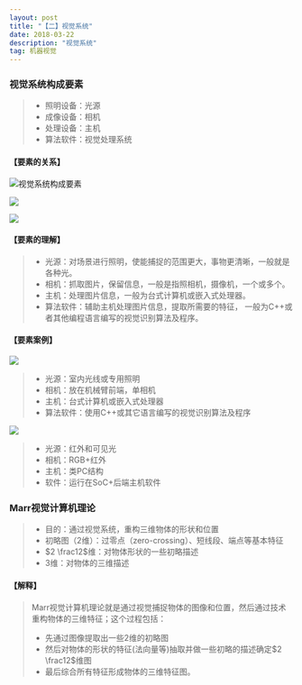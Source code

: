 ```yaml
---
layout: post
title: "【二】视觉系统"
date: 2018-03-22
description: "视觉系统"
tag: 机器视觉
---
```


### 视觉系统构成要素

> - 照明设备：光源
> - 成像设备：相机
> - 处理设备：主机
> - 算法软件：视觉处理系统

#### 【要素的关系】

![视觉系统构成要素](http://eveseven.oss-cn-shanghai.aliyuncs.com/19-1-9/95153635.jpg)

![](https://eveseven.oss-cn-shanghai.aliyuncs.com/20190309201004.png)

![](https://eveseven.oss-cn-shanghai.aliyuncs.com/20190309201017.png)



#### 【要素的理解】

> - 光源：对场景进行照明，使能捕捉的范围更大，事物更清晰，一般就是各种光。
> - 相机：抓取图片，保留信息，一般是指照相机，摄像机，一个或多个。
> - 主机：处理图片信息，一般为台式计算机或嵌入式处理器。
> - 算法软件：辅助主机处理图片信息，提取所需要的特征， 一般为C++或者其他编程语言编写的视觉识别算法及程序。

#### 【要素案例】

![](https://eveseven.oss-cn-shanghai.aliyuncs.com/20190322201130.png)

> - 光源：室内光线或专用照明
> - 相机：放在机械臂前端，单相机
> - 主机：台式计算机或嵌入式处理器
> - 算法软件：使用C++或其它语言编写的视觉识别算法及程序

![](https://eveseven.oss-cn-shanghai.aliyuncs.com/20190309201230.png)

> - 光源：红外和可见光
> - 相机：RGB+红外
> - 主机：类PC结构
> - 软件：运行在SoC+后端主机软件

### Marr视觉计算机理论

> - 目的：通过视觉系统，重构三维物体的形状和位置
> - 初略图（2维）：过零点（zero-crossing）、短线段、端点等基本特征
> - $2 \frac12$维：对物体形状的一些初略描述
> - 3维：对物体的三维描述

#### 【解释】

> Marr视觉计算机理论就是通过视觉捕捉物体的图像和位置，然后通过技术重构物体的三维特征；这个过程包括：
>
> - 先通过图像提取出一些2维的初略图
> - 然后对物体的形状的特征(法向量等)抽取并做一些初略的描述确定$2 \frac12$维图
> - 最后综合所有特征形成物体的三维特征图。